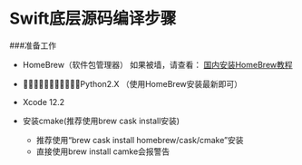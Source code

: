 # Swift底层源码编译步骤
###准备工作
* HomeBrew（软件包管理器）
    如果被墙，请查看：
    [国内安装HomeBrew教程](https://www.jianshu.com/p/4cef9a8f1a78)
    
* 􏰔􏰇􏰄􏰕􏰉􏰊􏰈􏰐􏰖􏰗􏰗Python2.X （使用HomeBrew安装最新即可）
* Xcode 12.2
* 安装cmake(推荐使用brew cask install安装)
    * 推荐使用“brew cask install homebrew/cask/cmake”安装
    * 直接使用brew install camke会报警告
    
    
    
    

